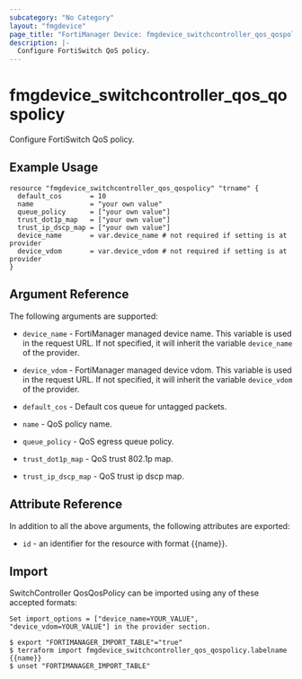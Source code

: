```yaml
---
subcategory: "No Category"
layout: "fmgdevice"
page_title: "FortiManager Device: fmgdevice_switchcontroller_qos_qospolicy"
description: |-
  Configure FortiSwitch QoS policy.
---
```


# fmgdevice_switchcontroller_qos_qospolicy
Configure FortiSwitch QoS policy.

## Example Usage

```hcl
resource "fmgdevice_switchcontroller_qos_qospolicy" "trname" {
  default_cos       = 10
  name              = "your own value"
  queue_policy      = ["your own value"]
  trust_dot1p_map   = ["your own value"]
  trust_ip_dscp_map = ["your own value"]
  device_name       = var.device_name # not required if setting is at provider
  device_vdom       = var.device_vdom # not required if setting is at provider
}
```

## Argument Reference


The following arguments are supported:

* `device_name` - FortiManager managed device name. This variable is used in the request URL. If not specified, it will inherit the variable `device_name` of the provider.
* `device_vdom` - FortiManager managed device vdom. This variable is used in the request URL. If not specified, it will inherit the variable `device_vdom` of the provider.

* `default_cos` - Default cos queue for untagged packets.
* `name` - QoS policy name.
* `queue_policy` - QoS egress queue policy.
* `trust_dot1p_map` - QoS trust 802.1p map.
* `trust_ip_dscp_map` - QoS trust ip dscp map.


## Attribute Reference

In addition to all the above arguments, the following attributes are exported:
* `id` - an identifier for the resource with format {{name}}.

## Import

SwitchController QosQosPolicy can be imported using any of these accepted formats:
```
Set import_options = ["device_name=YOUR_VALUE", "device_vdom=YOUR_VALUE"] in the provider section.

$ export "FORTIMANAGER_IMPORT_TABLE"="true"
$ terraform import fmgdevice_switchcontroller_qos_qospolicy.labelname {{name}}
$ unset "FORTIMANAGER_IMPORT_TABLE"
```

